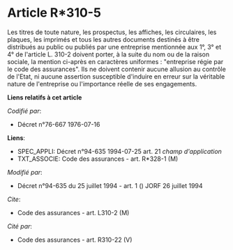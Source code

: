 # Article R*310-5

Les titres de toute nature, les prospectus, les affiches, les circulaires, les plaques, les imprimés et tous les autres
documents destinés à être distribués au public ou publiés par une entreprise mentionnée aux 1°, 3° et 4° de l'article L.
310-2 doivent porter, à la suite du nom ou de la raison sociale, la mention ci-après en caractères uniformes : "entreprise
régie par le code des assurances". Ils ne doivent contenir aucune allusion au contrôle de l'Etat, ni aucune assertion
susceptible d'induire en erreur sur la véritable nature de l'entreprise ou l'importance réelle de ses engagements.

**Liens relatifs à cet article**

_Codifié par_:

  - Décret n°76-667 1976-07-16

**Liens**:

  - SPEC_APPLI: Décret n°94-635 1994-07-25 art. 21 *champ d'application*
  - TXT_ASSOCIE: Code des assurances - art. R*328-1 (M)

_Modifié par_:

  - Décret n°94-635 du 25 juillet 1994 - art. 1 () JORF 26 juillet 1994

_Cite_:

  - Code des assurances - art. L310-2 (M)

_Cité par_:

  - Code des assurances - art. R310-22 (V)
